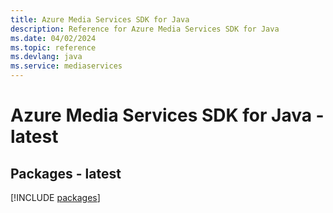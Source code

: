 ```yaml
---
title: Azure Media Services SDK for Java
description: Reference for Azure Media Services SDK for Java
ms.date: 04/02/2024
ms.topic: reference
ms.devlang: java
ms.service: mediaservices
---
```

# Azure Media Services SDK for Java - latest
## Packages - latest
[!INCLUDE [packages](media-services-index.md)]